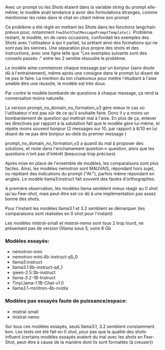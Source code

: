 Avec un prompt où les Shots étaient dans la variable string du prompt elle-même,
le modèle avait tendance à avoir des formulations étranges, comme mentionner les roles dans le chat en citant même son prompt

Ce problème a été réglé en mettant les Shots dans les fonctions langchain prévus pour, notamment ```FewShotChatMessagePromptTemplate()```. Problème restant, le modèle, en de rares occasions, confondait les exemples des Shots avec l'utilisateur à qui il parlait, lui prêtant ainsi des formations qui ne sont pas les siennes. 
Une séparation plus propre des shots et des instructions, avec une ligne telle que "Les exemples suivants sont des conseils passés :" entre les 2 semble résoudre le problème.

Le modèle aime commencer chaque message par un bonjour (sans doute dû à l'entrainement), même après une consigne dans le prompt lui disant de ne pas le faire. La mention du ton chaleureux pour mettre l'étudiant à l'aise smeble être une réussite, le modèle est très doux.

Par contre le modèle bombarde de questions à chaque message, ça rend la conversation moins naturelle.

La version prompt_no_domain_no_formation_v3 gère mieux le cas où l'utilisateur n'est pas sûr de ce qu'il souhaite faire.
Donc il y a moins un bombardement de question qui mettrait mal à l'aise. En plus de ça, enlever les directives par
rapport à la salutation fait que le modèle gère lui-même, et répète moins souvent bonjour (2 messages sur 10, par rapport à 8/10 en lui disant de ne pas dire bonjour au-delà du premier message
)

prompt_no_domain_no_formation_v3 a quand du mal à proposer des solutions, et reste dans l'enchainement question-> question,
alors que les questions n'ont pas d'intérêt (beaucoup trop précises)


Après mise en place de l'ensemble de modèles, les comparaisons sont plus faciles. Ainsi, les modèles nemotron sont MAUVAIS, répondant hors sujet, ou répétant des indications du prompt ("AI:"), parfois même répondant en anglais. Le modèle llama3:instruct fait souvent des fautes d'orthographes.

A première observation, les modèles llama semblent mieux réagir au 0 shot qu'au Few-shot, mais peut-être est-ce dû à une implémentation pas assez bonne des shots.

Pour l'instant les modèles llama3.1 et 3.2 semblent se démarquer (les comparaisons sont réalisées en 0 shot pour l'instant)

Les modèles mistral-small et mistral-nemo sont tous 2 trop lourd, ne présentant pas de version Ollama sous 5, voire 8 Gb



### Modèles essayés:
- nemotron-mini
- nemotron-mini:4b-instruct-q5_0
- llama3:instruct
- llama3.1:8b-instruct-q4_1
- qwen-2.5:3b-instruct
- llama-3.2-1B-Instruct
- TinyLlama-1.1B-Chat-v1.0
- llama3.1-minitron-4b-nvidia

### Modèles pas essayés faute de puissance/espace:
- mistral-small
- mistral-nemo


Sur tous ces modèles essayés, seuls llama3.1, 3.2 semblent constamment bon. Les tests ont été fait en 0 shot, pour pas que la qualité des shots influent (certains modèles essayés avaient du mal avec les shots en Few-Shot, peut-être à cause de la manière dont ils sont formattés (à creuser))